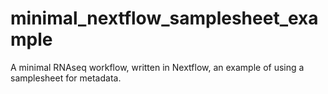 # minimal_nextflow_samplesheet_example
A minimal RNAseq workflow, written in Nextflow, an example of using a samplesheet for metadata.
